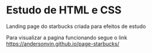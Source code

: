 # Estudo de HTML e CSS

Landing page do starbucks criada para efeitos de estudo

Para visualizar a pagina funcionando segue o link
https://andersonvin.github.io/page-starbucks/
